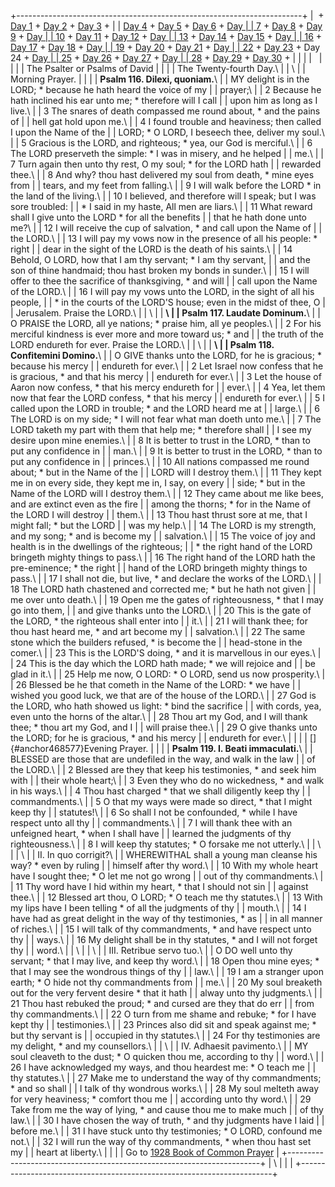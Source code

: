 +-----------------------------------------------------------------------+
|  + [Day 1](Day1.html) + [Day 2](Day2.html) + [Day 3](Day3.html) +     |
| [Day 4](Day4.html) + [Day 5](Day5.html) + [Day 6](Day6.html) + [Day   |
| 7](Day7.html) + [Day 8](Day8.html) + [Day 9](Day9.html) + [Day        |
| 10](Day10.html) + [Day 11](Day11.html) + [Day 12](Day12.html) + [Day  |
| 13](Day13.html) + [Day 14](Day14.html) + [Day 15](Day15.html) + [Day  |
| 16](Day16.html) + [Day 17](Day17.html) + [Day 18](Day18.html) + [Day  |
| 19](Day19.html) + [Day 20](Day20.html) + [Day 21](Day21.html) + [Day  |
| 22](Day22.html) + [Day 23](Day23.html) + Day 24 + [Day                |
| 25](Day25.html) + [Day 26](Day26.html) + [Day 27](Day27.html) + [Day  |
| 28](Day28.html) + [Day 29](Day29.html) + [Day 30](Day30.html) +       |
|                                                                       |
|                                                                       |
|                                                                       |
| The Psalter or Psalms of David                                        |
|                                                                       |
| The Twenty-fourth Day.\                                               |
| \                                                                     |
| Morning Prayer.                                                       |
|                                                                       |
| **Psalm 116. Dilexi, quoniam.**\                                      |
| MY delight is in the LORD; \* because he hath heard the voice of my   |
| prayer;\                                                              |
| 2 Because he hath inclined his ear unto me; \* therefore will I call  |
| upon him as long as I live.\                                          |
| 3 The snares of death compassed me round about, \* and the pains of   |
| hell gat hold upon me.\                                               |
| 4 I found trouble and heaviness; then called I upon the Name of the   |
| LORD; \* O LORD, I beseech thee, deliver my soul.\                    |
| 5 Gracious is the LORD, and righteous; \* yea, our God is merciful.\  |
| 6 The LORD preserveth the simple: \* I was in misery, and he helped   |
| me.\                                                                  |
| 7 Turn again then unto thy rest, O my soul; \* for the LORD hath      |
| rewarded thee.\                                                       |
| 8 And why? thou hast delivered my soul from death, \* mine eyes from  |
| tears, and my feet from falling.\                                     |
| 9 I will walk before the LORD \* in the land of the living.\          |
| 10 I believed, and therefore will I speak; but I was sore troubled:   |
| \* I said in my haste, All men are liars.\                            |
| 11 What reward shall I give unto the LORD \* for all the benefits     |
| that he hath done unto me?\                                           |
| 12 I will receive the cup of salvation, \* and call upon the Name of  |
| the LORD.\                                                            |
| 13 I will pay my vows now in the presence of all his people: \* right |
| dear in the sight of the LORD is the death of his saints.\            |
| 14 Behold, O LORD, how that I am thy servant; \* I am thy servant,    |
| and the son of thine handmaid; thou hast broken my bonds in sunder.\  |
| 15 I will offer to thee the sacrifice of thanksgiving, \* and will    |
| call upon the Name of the LORD.\                                      |
| 16 I will pay my vows unto the LORD, in the sight of all his people,  |
| \* in the courts of the LORD\'S house; even in the midst of thee, O   |
| Jerusalem. Praise the LORD.\                                          |
| \                                                                     |
| **\                                                                   |
| Psalm 117. Laudate Dominum.**\                                        |
| O PRAISE the LORD, all ye nations; \* praise him, all ye peoples.\    |
| 2 For his merciful kindness is ever more and more toward us; \* and   |
| the truth of the LORD endureth for ever. Praise the LORD.\            |
| \                                                                     |
| **\                                                                   |
| Psalm 118. Confitemini Domino.**\                                     |
| O GIVE thanks unto the LORD, for he is gracious; \* because his mercy |
| endureth for ever.\                                                   |
| 2 Let Israel now confess that he is gracious, \* and that his mercy   |
| endureth for ever.\                                                   |
| 3 Let the house of Aaron now confess, \* that his mercy endureth for  |
| ever.\                                                                |
| 4 Yea, let them now that fear the LORD confess, \* that his mercy     |
| endureth for ever.\                                                   |
| 5 I called upon the LORD in trouble; \* and the LORD heard me at      |
| large.\                                                               |
| 6 The LORD is on my side; \* I will not fear what man doeth unto me.\ |
| 7 The LORD taketh my part with them that help me; \* therefore shall  |
| I see my desire upon mine enemies.\                                   |
| 8 It is better to trust in the LORD, \* than to put any confidence in |
| man.\                                                                 |
| 9 It is better to trust in the LORD, \* than to put any confidence in |
| princes.\                                                             |
| 10 All nations compassed me round about; \* but in the Name of the    |
| LORD will I destroy them.\                                            |
| 11 They kept me in on every side, they kept me in, I say, on every    |
| side; \* but in the Name of the LORD will I destroy them.\            |
| 12 They came about me like bees, and are extinct even as the fire     |
| among the thorns; \* for in the Name of the LORD I will destroy       |
| them.\                                                                |
| 13 Thou hast thrust sore at me, that I might fall; \* but the LORD    |
| was my help.\                                                         |
| 14 The LORD is my strength, and my song; \* and is become my          |
| salvation.\                                                           |
| 15 The voice of joy and health is in the dwellings of the righteous;  |
| \* the right hand of the LORD bringeth mighty things to pass.\        |
| 16 The right hand of the LORD hath the pre-eminence; \* the right     |
| hand of the LORD bringeth mighty things to pass.\                     |
| 17 I shall not die, but live, \* and declare the works of the LORD.\  |
| 18 The LORD hath chastened and corrected me; \* but he hath not given |
| me over unto death.\                                                  |
| 19 Open me the gates of righteousness, \* that I may go into them,    |
| and give thanks unto the LORD.\                                       |
| 20 This is the gate of the LORD, \* the righteous shall enter into    |
| it.\                                                                  |
| 21 I will thank thee; for thou hast heard me, \* and art become my    |
| salvation.\                                                           |
| 22 The same stone which the builders refused, \* is become the        |
| head-stone in the comer.\                                             |
| 23 This is the LORD\'S doing, \* and it is marvellous in our eyes.\   |
| 24 This is the day which the LORD hath made; \* we will rejoice and   |
| be glad in it.\                                                       |
| 25 Help me now, O LORD: \* O LORD, send us now prosperity.\           |
| 26 Blessed be he that cometh in the Name of the LORD: \* we have      |
| wished you good luck, we that are of the house of the LORD.\          |
| 27 God is the LORD, who hath showed us light: \* bind the sacrifice   |
| with cords, yea, even unto the horns of the altar.\                   |
| 28 Thou art my God, and I will thank thee; \* thou art my God, and I  |
| will praise thee.\                                                    |
| 29 O give thanks unto the LORD; for he is gracious, \* and his mercy  |
| endureth for ever.\                                                   |
|                                                                       |
| []{#anchor468577}Evening Prayer.                                      |
|                                                                       |
| **Psalm 119. I. Beati immaculati.**\                                  |
| BLESSED are those that are undefiled in the way, and walk in the law  |
| of the LORD.\                                                         |
| 2 Blessed are they that keep his testimonies, \* and seek him with    |
| their whole heart;\                                                   |
| 3 Even they who do no wickedness, \* and walk in his ways.\           |
| 4 Thou hast charged \* that we shall diligently keep thy              |
| commandments.\                                                        |
| 5 O that my ways were made so direct, \* that I might keep thy        |
| statutes!\                                                            |
| 6 So shall I not be confounded, \* while I have respect unto all thy  |
| commandments.\                                                        |
| 7 I will thank thee with an unfeigned heart, \* when I shall have     |
| learned the judgments of thy righteousness.\                          |
| 8 I will keep thy statutes; \* O forsake me not utterly.\             |
| \                                                                     |
| \                                                                     |
| II. In quo corrigit?\                                                 |
| WHEREWITHAL shall a young man cleanse his way? \* even by ruling      |
| himself after thy word.\                                              |
| 10 With my whole heart have I sought thee; \* O let me not go wrong   |
| out of thy commandments.\                                             |
| 11 Thy word have I hid within my heart, \* that I should not sin      |
| against thee.\                                                        |
| 12 Blessed art thou, O LORD; \* O teach me thy statutes.\             |
| 13 With my lips have I been telling \* of all the judgments of thy    |
| mouth.\                                                               |
| 14 I have had as great delight in the way of thy testimonies, \* as   |
| in all manner of riches.\                                             |
| 15 I will talk of thy commandments, \* and have respect unto thy      |
| ways.\                                                                |
| 16 My delight shall be in thy statutes, \* and I will not forget thy  |
| word.\                                                                |
| \                                                                     |
| \                                                                     |
| III. Retribue servo tuo.\                                             |
| O DO well unto thy servant; \* that I may live, and keep thy word.\   |
| 18 Open thou mine eyes; \* that I may see the wondrous things of thy  |
| law.\                                                                 |
| 19 I am a stranger upon earth; \* O hide not thy commandments from    |
| me.\                                                                  |
| 20 My soul breaketh out for the very fervent desire \* that it hath   |
| alway unto thy judgments.\                                            |
| 21 Thou hast rebuked the proud; \* and cursed are they that do err    |
| from thy commandments.\                                               |
| 22 O turn from me shame and rebuke; \* for I have kept thy            |
| testimonies.\                                                         |
| 23 Princes also did sit and speak against me; \* but thy servant is   |
| occupied in thy statutes.\                                            |
| 24 For thy testimonies are my delight, \* and my counsellors.\        |
| \                                                                     |
| IV. Adhaesit pavimento.\                                              |
| MY soul cleaveth to the dust; \* O quicken thou me, according to thy  |
| word.\                                                                |
| 26 I have acknowledged my ways, and thou heardest me: \* O teach me   |
| thy statutes.\                                                        |
| 27 Make me to understand the way of thy commandments; \* and so shall |
| I talk of thy wondrous works.\                                        |
| 28 My soul melteth away for very heaviness; \* comfort thou me        |
| according unto thy word.\                                             |
| 29 Take from me the way of lying, \* and cause thou me to make much   |
| of thy law.\                                                          |
| 30 I have chosen the way of truth, \* and thy judgments have I laid   |
| before me.\                                                           |
| 31 I have stuck unto thy testimonies; \* O LORD, confound me not.\    |
| 32 I will run the way of thy commandments, \* when thou hast set my   |
| heart at liberty.\                                                    |
|                                                                       |
| Go to [1928 Book of Common Prayer](../index.html)                     |
+-----------------------------------------------------------------------+
| \                                                                     |
| [](http://www.episcopalnet.org/DBS/DOR.html)                          |
+-----------------------------------------------------------------------+
